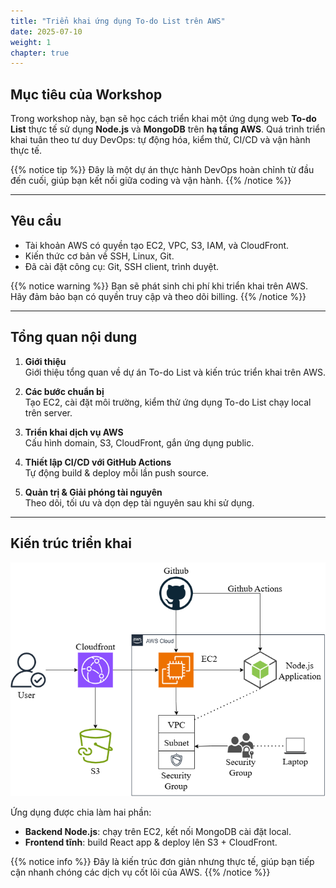 ```yaml
---
title: "Triển khai ứng dụng To-do List trên AWS"
date: 2025-07-10
weight: 1
chapter: true
---
```


## Mục tiêu của Workshop

Trong workshop này, bạn sẽ học cách triển khai một ứng dụng web **To-do List** thực tế sử dụng **Node.js** và **MongoDB** trên **hạ tầng AWS**. Quá trình triển khai tuân theo tư duy DevOps: tự động hóa, kiểm thử, CI/CD và vận hành thực tế.

{{% notice tip %}}
Đây là một dự án thực hành DevOps hoàn chỉnh từ đầu đến cuối, giúp bạn kết nối giữa coding và vận hành.
{{% /notice %}}

---

## Yêu cầu

- Tài khoản AWS có quyền tạo EC2, VPC, S3, IAM, và CloudFront.
- Kiến thức cơ bản về SSH, Linux, Git.
- Đã cài đặt công cụ: Git, SSH client, trình duyệt.

{{% notice warning %}}
Bạn sẽ phát sinh chi phí khi triển khai trên AWS. Hãy đảm bảo bạn có quyền truy cập và theo dõi billing.
{{% /notice %}}

---

## Tổng quan nội dung

1. **Giới thiệu**  
   Giới thiệu tổng quan về dự án To-do List và kiến trúc triển khai trên AWS.

2. **Các bước chuẩn bị**  
   Tạo EC2, cài đặt môi trường, kiểm thử ứng dụng To-do List chạy local trên server.

3. **Triển khai dịch vụ AWS**  
   Cấu hình domain, S3, CloudFront, gắn ứng dụng public.

4. **Thiết lập CI/CD với GitHub Actions**  
   Tự động build & deploy mỗi lần push source.

5. **Quản trị & Giải phóng tài nguyên**  
   Theo dõi, tối ưu và dọn dẹp tài nguyên sau khi sử dụng.

---

## Kiến trúc triển khai

![Arch](/images/arc-logical.png)

Ứng dụng được chia làm hai phần:

- **Backend Node.js**: chạy trên EC2, kết nối MongoDB cài đặt local.
- **Frontend tĩnh**: build React app & deploy lên S3 + CloudFront.

{{% notice info %}}
Đây là kiến trúc đơn giản nhưng thực tế, giúp bạn tiếp cận nhanh chóng các dịch vụ cốt lõi của AWS.
{{% /notice %}}
